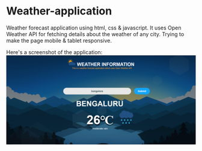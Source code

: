 # Weather-application
Weather forecast application using html, css &amp; javascript. It uses Open Weather API for fetching details about the weather of any city.
Trying to make the page mobile & tablet responsive.

Here's a screenshot of the application:
![alt text](https://github.com/codingisfun-96/Weather-application/blob/main/image/weather.png)
